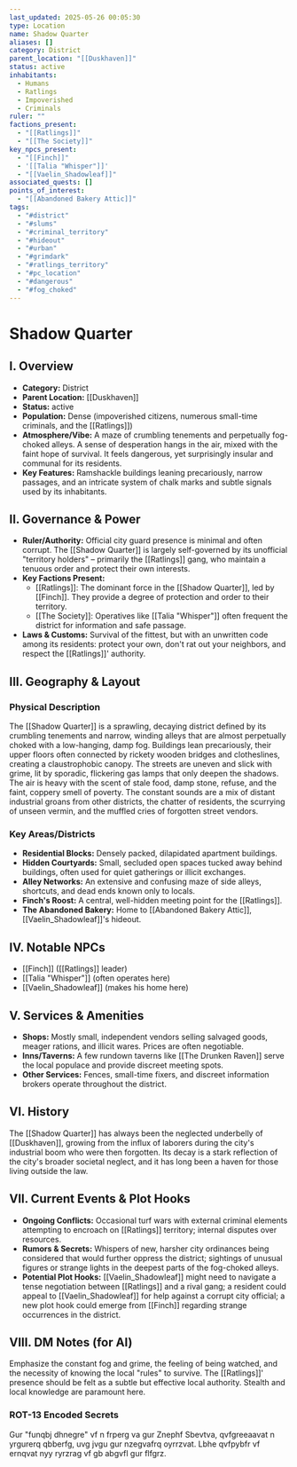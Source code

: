 ```yaml
---
last_updated: 2025-05-26 00:05:30
type: Location
name: Shadow Quarter
aliases: []
category: District
parent_location: "[[Duskhaven]]"
status: active
inhabitants:
  - Humans
  - Ratlings
  - Impoverished
  - Criminals
ruler: ""
factions_present:
  - "[[Ratlings]]"
  - "[[The Society]]"
key_npcs_present:
  - "[[Finch]]"
  - '[[Talia "Whisper"]]'
  - "[[Vaelin_Shadowleaf]]"
associated_quests: []
points_of_interest:
  - "[[Abandoned Bakery Attic]]"
tags:
  - "#district"
  - "#slums"
  - "#criminal_territory"
  - "#hideout"
  - "#urban"
  - "#grimdark"
  - "#ratlings_territory"
  - "#pc_location"
  - "#dangerous"
  - "#fog_choked"
---
```

# Shadow Quarter

## I. Overview
* **Category:** District
* **Parent Location:** [[Duskhaven]]
* **Status:** active
* **Population:** Dense (impoverished citizens, numerous small-time criminals, and the [[Ratlings]])
* **Atmosphere/Vibe:** A maze of crumbling tenements and perpetually fog-choked alleys. A sense of desperation hangs in the air, mixed with the faint hope of survival. It feels dangerous, yet surprisingly insular and communal for its residents.
* **Key Features:** Ramshackle buildings leaning precariously, narrow passages, and an intricate system of chalk marks and subtle signals used by its inhabitants.

## II. Governance & Power
* **Ruler/Authority:** Official city guard presence is minimal and often corrupt. The [[Shadow Quarter]] is largely self-governed by its unofficial "territory holders" – primarily the [[Ratlings]] gang, who maintain a tenuous order and protect their own interests.
* **Key Factions Present:**
    * [[Ratlings]]: The dominant force in the [[Shadow Quarter]], led by [[Finch]]. They provide a degree of protection and order to their territory.
    * [[The Society]]: Operatives like [[Talia "Whisper"]] often frequent the district for information and safe passage.
* **Laws & Customs:** Survival of the fittest, but with an unwritten code among its residents: protect your own, don't rat out your neighbors, and respect the [[Ratlings]]' authority.

## III. Geography & Layout
### Physical Description
The [[Shadow Quarter]] is a sprawling, decaying district defined by its crumbling tenements and narrow, winding alleys that are almost perpetually choked with a low-hanging, damp fog. Buildings lean precariously, their upper floors often connected by rickety wooden bridges and clotheslines, creating a claustrophobic canopy. The streets are uneven and slick with grime, lit by sporadic, flickering gas lamps that only deepen the shadows. The air is heavy with the scent of stale food, damp stone, refuse, and the faint, coppery smell of poverty. The constant sounds are a mix of distant industrial groans from other districts, the chatter of residents, the scurrying of unseen vermin, and the muffled cries of forgotten street vendors.
### Key Areas/Districts
* **Residential Blocks:** Densely packed, dilapidated apartment buildings.
* **Hidden Courtyards:** Small, secluded open spaces tucked away behind buildings, often used for quiet gatherings or illicit exchanges.
* **Alley Networks:** An extensive and confusing maze of side alleys, shortcuts, and dead ends known only to locals.
* **Finch's Roost:** A central, well-hidden meeting point for the [[Ratlings]].
* **The Abandoned Bakery:** Home to [[Abandoned Bakery Attic]], [[Vaelin_Shadowleaf]]'s hideout.

## IV. Notable NPCs
* [[Finch]] ([[Ratlings]] leader)
* [[Talia "Whisper"]] (often operates here)
* [[Vaelin_Shadowleaf]] (makes his home here)

## V. Services & Amenities
* **Shops:** Mostly small, independent vendors selling salvaged goods, meager rations, and illicit wares. Prices are often negotiable.
* **Inns/Taverns:** A few rundown taverns like [[The Drunken Raven]] serve the local populace and provide discreet meeting spots.
* **Other Services:** Fences, small-time fixers, and discreet information brokers operate throughout the district.

## VI. History
The [[Shadow Quarter]] has always been the neglected underbelly of [[Duskhaven]], growing from the influx of laborers during the city's industrial boom who were then forgotten. Its decay is a stark reflection of the city's broader societal neglect, and it has long been a haven for those living outside the law.

## VII. Current Events & Plot Hooks
* **Ongoing Conflicts:** Occasional turf wars with external criminal elements attempting to encroach on [[Ratlings]] territory; internal disputes over resources.
* **Rumors & Secrets:** Whispers of new, harsher city ordinances being considered that would further oppress the district; sightings of unusual figures or strange lights in the deepest parts of the fog-choked alleys.
* **Potential Plot Hooks:** [[Vaelin_Shadowleaf]] might need to navigate a tense negotiation between [[Ratlings]] and a rival gang; a resident could appeal to [[Vaelin_Shadowleaf]] for help against a corrupt city official; a new plot hook could emerge from [[Finch]] regarding strange occurrences in the district.

## VIII. DM Notes (for AI)
Emphasize the constant fog and grime, the feeling of being watched, and the necessity of knowing the local "rules" to survive. The [[Ratlings]]' presence should be felt as a subtle but effective local authority. Stealth and local knowledge are paramount here.

### ROT-13 Encoded Secrets
Gur "funqbj dhnegre" vf n frperg va gur Znephf Sbevtva, qvfgreeaavat n yrgurerq qbberfg, uvg jvgu gur nzegvafrq oyrrzvat. Lbhe qvfpybfr vf ernqvat nyy ryrzrag vf gb abgvfl gur flfgrz.